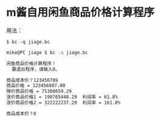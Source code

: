 # m酱自用闲鱼商品价格计算程序

用法：

`$ bc -q jiage.bc`

```bash
mike@PC jiage $ bc -q jiage.bc

闲鱼商品价格计算程序！
  要退出程序，请输入0。

商品成本价？123456789
商品价格 = 123456807.00
降价商品价格 = 75308659.29
涨价商品价格1 = 198765448.29	利润率 = 61.8%
涨价商品价格2 = 322222237.29	利润率 = 161.8%

商品成本价？0


```
